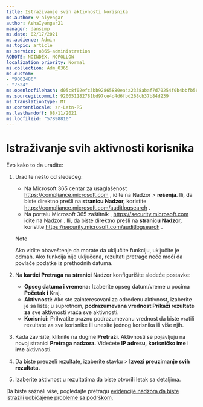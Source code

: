 ```yaml
---
title: Istraživanje svih aktivnosti korisnika
ms.author: v-aiyengar
author: AshaIyengar21
manager: dansimp
ms.date: 02/17/2021
ms.audience: Admin
ms.topic: article
ms.service: o365-administration
ROBOTS: NOINDEX, NOFOLLOW
localization_priority: Normal
ms.collection: Adm_O365
ms.custom:
- "9002486"
- "7524"
ms.openlocfilehash: d05c8f02efc3bb92865880ea4a2338abaf7d70254f0b4bbfb566423e62b391dd
ms.sourcegitcommit: 920051182781bd97ce4d4d6fbd268cb37b84d239
ms.translationtype: MT
ms.contentlocale: sr-Latn-RS
ms.lasthandoff: 08/11/2021
ms.locfileid: "57898810"
---
```

# <a name="investigate-all-the-users-activities"></a>Istraživanje svih aktivnosti korisnika

Evo kako to da uradite:

1. Uradite nešto od sledećeg:
   - Na Microsoft 365 centar za usaglašenost <https://compliance.microsoft.com> , idite na Nadzor  \> **rešenja**. Ili, da biste direktno prešli na **stranicu Nadzor,** koristite <https://compliance.microsoft.com/auditlogsearch> .
   - Na portalu Microsoft 365 zaštitnik , <https://security.microsoft.com> idite na Nadzor . Ili, da biste direktno prešli na **stranicu Nadzor,** koristite <https://security.microsoft.com/auditlogsearch> .

    > [!NOTE]
    > Ako vidite obaveštenje da morate da uključite funkciju, uključite je odmah. Ako funkcija nije uključena, rezultati pretrage neće moći da povlače podatke iz prethodnih datuma.

2. Na **kartici Pretraga** na **stranici** Nadzor konfigurišite sledeće postavke:
   - **Opseg datuma i vremena:** Izaberite opseg datum/vreme u pocima **Početak** **i** Kraj.
   - **Aktivnosti:** Ako ste zainteresovani za određenu aktivnost, izaberite je sa liste; u suprotnom, **podrazumevana vrednost Prikaži rezultate za** sve aktivnosti vraća sve aktivnosti.
   - **Korisnici:** Prihvatite praznu podrazumevanu vrednost da biste vratili rezultate za sve korisnike ili unesite jednog korisnika ili više njih.

3. Kada završite, kliknite na dugme **Pretraži**. Aktivnosti se pojavljuju na novoj stranici **Pretraga nadzora.** Videćete **IP adresu,** **korisničko ime** i **ime** aktivnosti.

4. Da biste preuzeli  rezultate, izaberite stavku \> **Izvezi preuzimanje svih rezultata.**

5. Izaberite aktivnost u rezultatima da biste otvorili letak sa detaljima.

Da biste saznali više, pogledajte pretragu [evidencije nadzora da biste istražili uobičajene probleme sa podrškom.](https://docs.microsoft.com/microsoft-365/compliance/auditing-troubleshooting-scenarios)
